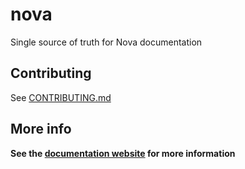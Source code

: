 # nova

Single source of truth for Nova documentation

## Contributing

See [CONTRIBUTING.md](CONTRIBUTING.md)

## More info

**See the [documentation website](https://trevordmiller.github.io/nova) for more information**
